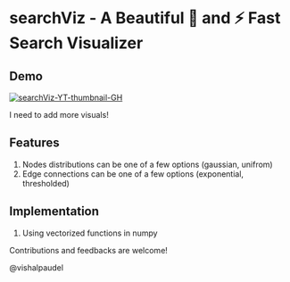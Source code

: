 # searchViz - A Beautiful 🌹 and ⚡️ Fast Search Visualizer

## Demo
[![searchViz-YT-thumbnail-GH](https://github.com/gyanantaran/searchViz/assets/95016059/8855be74-9cf0-4cc3-baad-f852f03a35e2)](https://www.youtube.com/watch?v=kNGsOoWh9fM&t=38s&ab_channel=VishalPaudel)


<!-- https://user-images.githubusercontent.com/95016059/273106123-19ccd387-f563-4078-825d-e62327bfdde7.mp4 -->

I need to add more visuals!

## Features

1. Nodes distributions can be one of a few options (gaussian, unifrom)
2. Edge connections can be one of a few options (exponential, thresholded)

## Implementation

1. Using vectorized functions in numpy

Contributions and feedbacks are welcome! 

@vishalpaudel
